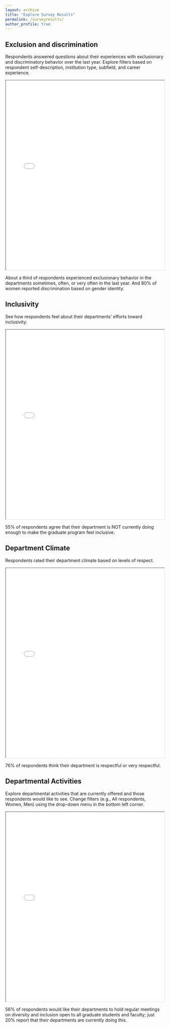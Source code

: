 ```yaml
---
layout: archive
title: "Explore Survey Results"
permalink: /surveyresults/
author_profile: true
---
```


## Exclusion and discrimination

Respondents answered questions about their experiences with exclusionary and discriminatory behavior over the last year. Explore filters based on respondent self-description, institution type, subfield, and career experience.

<iframe src="//s.crunch.io/widget/index.html#/ds/832bfc02baef541d732dfe6b65d87007/row/d2855e92d44c4cb08437c5501a92c0f3?viz=groupedBarPlot&cp=percent&dp=0&grp=stack" width="100%" height=600"></iframe>

About a third of respondents experienced exclusionary behavior in the departments sometimes, often, or very often in the last year. And 80% of women reported discrimination based on gender identity.

## Inclusivity

See how respondents feel about their departments’ efforts toward inclusivity.

<iframe src="//s.crunch.io/widget/index.html#/ds/b2fc2cf53ae8020de02908a7e57cd6e5/row/00005f?viz=groupedBarPlot&cp=percent&dp=0&grp=stack" width="100%" height="600"></iframe>

55% of respondents agree that their department is NOT currently doing enough to make the graduate program feel inclusive.

## Department Climate

Respondents rated their department climate based on levels of respect.

<iframe src="//s.crunch.io/widget/index.html#/ds/75124e8742614a86c6397d03279ba737/row/000030?viz=groupedBarPlot&cp=percent&dp=0&grp=stack" width="100%" height="600"></iframe>

76% of respondents think their department is respectful or very respectful.

## Departmental Activities

Explore departmental activities that are currently offered and those respondents would like to see. Change filters (e.g., All respondents, Women, Men) using the drop-down menu in the bottom left corner.

<iframe src="//s.crunch.io/widget/index.html#/ds/9d374f0447331b8396e137e70cfb307b/row/59213e62afb24f36a70ba6cfc9cc55a2?viz=groupedBarPlot&cp=percent&dp=0&grp=stack" width="100%" height="600"></iframe>

56% of respondents would like their departments to hold regular meetings on diversity and inclusion open to all graduate students and faculty; just 20% report that their departments are currently doing this.